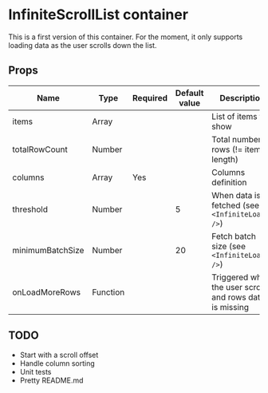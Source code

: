 # InfiniteScrollList container

This is a first version of this container.
For the moment, it only supports loading data as the user scrolls down the list.

## Props

| Name             | Type     | Required | Default value | Description                                              |
| ---------------- | -------- | -------- | ------------- | -------------------------------------------------------- |
| items            | Array    |          |               | List of items to show                                    |
| totalRowCount    | Number   |          |               | Total number of rows (!= items length)                   |
| columns          | Array    | Yes      |               | Columns definition                                       |
| threshold        | Number   |          | 5             | When data is fetched (see `<InfiniteLoader />`)          |
| minimumBatchSize | Number   |          | 20            | Fetch batch size (see `<InfiniteLoader />`)              |
| onLoadMoreRows   | Function |          |               | Triggered when the user scrolls and rows data is missing |

## TODO
- Start with a scroll offset
- Handle column sorting
- Unit tests
- Pretty README.md

